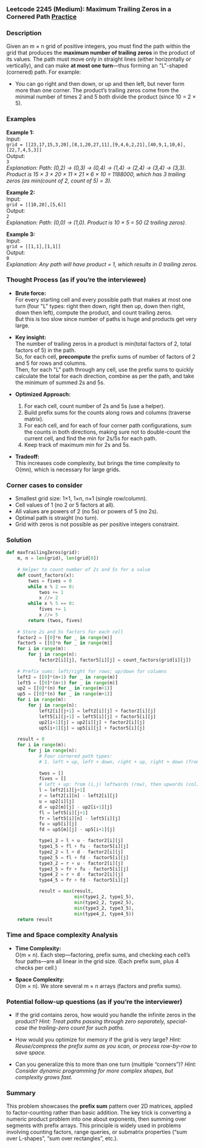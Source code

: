### Leetcode 2245 (Medium): Maximum Trailing Zeros in a Cornered Path [Practice](https://leetcode.com/problems/maximum-trailing-zeros-in-a-cornered-path)

### Description  
Given an m × n grid of positive integers, you must find the path within the grid that produces the **maximum number of trailing zeros** in the product of its values. The path must move only in straight lines (either horizontally or vertically), and can make **at most one turn**—thus forming an "L"-shaped (cornered) path. For example:
- You can go right and then down, or up and then left, but never form more than one corner.
The product’s trailing zeros come from the minimal number of times 2 and 5 both divide the product (since 10 = 2 × 5).


### Examples  

**Example 1:**  
Input:  
`grid = [[23,17,15,3,20],[8,1,20,27,11],[9,4,6,2,21],[40,9,1,10,6],[22,7,4,5,3]]`  
Output:  
`3`  
*Explanation: Path: (0,2) → (0,3) → (0,4) → (1,4) → (2,4) → (3,4) → (3,3). Product is 15 × 3 × 20 × 11 × 21 × 6 × 10 = 1188000, which has 3 trailing zeros (as min(count of 2, count of 5) = 3).*

**Example 2:**  
Input:  
`grid = [[10,20],[5,6]]`  
Output:  
`2`  
*Explanation: Path: (0,0) → (1,0). Product is 10 × 5 = 50 (2 trailing zeros).*

**Example 3:**  
Input:  
`grid = [[1,1],[1,1]]`  
Output:  
`0`  
*Explanation: Any path will have product = 1, which results in 0 trailing zeros.*

### Thought Process (as if you’re the interviewee)  

- **Brute force:**  
  For every starting cell and every possible path that makes at most one turn (four "L" types: right then down, right then up, down then right, down then left), compute the product, and count trailing zeros.  
  But this is too slow since number of paths is huge and products get very large.

- **Key insight:**  
  The number of trailing zeros in a product is min(total factors of 2, total factors of 5) in the path.  
  So, for each cell, **precompute** the prefix sums of number of factors of 2 and 5 for rows and columns.  
  Then, for each "L" path through any cell, use the prefix sums to quickly calculate the total for each direction, combine as per the path, and take the minimum of summed 2s and 5s.

- **Optimized Approach:**  
  1. For each cell, count number of 2s and 5s (use a helper).  
  2. Build prefix sums for the counts along rows and columns (traverse matrix).  
  3. For each cell, and for each of four corner path configurations, sum the counts in both directions, making sure not to double-count the current cell, and find the min for 2s/5s for each path.  
  4. Keep track of maximum min for 2s and 5s.

- **Tradeoff:**  
  This increases code complexity, but brings the time complexity to O(mn), which is necessary for large grids.

### Corner cases to consider  
- Smallest grid size: 1×1, 1×n, n×1 (single row/column).  
- Cell values of 1 (no 2 or 5 factors at all).  
- All values are powers of 2 (no 5s) or powers of 5 (no 2s).  
- Optimal path is straight (no turn).
- Grid with zeros is not possible as per positive integers constraint.

### Solution

```python
def maxTrailingZeros(grid):
    m, n = len(grid), len(grid[0])
    
    # Helper to count number of 2s and 5s for a value
    def count_factors(x):
        twos = fives = 0
        while x % 2 == 0:
            twos += 1
            x //= 2
        while x % 5 == 0:
            fives += 1
            x //= 5
        return (twos, fives)
    
    # Store 2s and 5s factors for each cell
    factor2 = [[0]*n for _ in range(m)]
    factor5 = [[0]*n for _ in range(m)]
    for i in range(m):
        for j in range(n):
            factor2[i][j], factor5[i][j] = count_factors(grid[i][j])
    
    # Prefix sums: left/right for rows; up/down for columns
    left2 = [[0]*(n+1) for _ in range(m)]
    left5 = [[0]*(n+1) for _ in range(m)]
    up2 = [[0]*(n) for _ in range(m+1)]
    up5 = [[0]*(n) for _ in range(m+1)]
    for i in range(m):
        for j in range(n):
            left2[i][j+1] = left2[i][j] + factor2[i][j]
            left5[i][j+1] = left5[i][j] + factor5[i][j]
            up2[i+1][j] = up2[i][j] + factor2[i][j]
            up5[i+1][j] = up5[i][j] + factor5[i][j]
    
    result = 0
    for i in range(m):
        for j in range(n):
            # Four cornered path types:
            # 1. left + up, left + down, right + up, right + down (from cell (i, j))
            
            twos = []
            fives = []
            # left + up: from (i,j) leftwards (row), then upwards (col)
            l = left2[i][j+1]
            r = left2[i][n] - left2[i][j]
            u = up2[i][j]
            d = up2[m][j] - up2[i+1][j]
            fl = left5[i][j+1]
            fr = left5[i][n] - left5[i][j]
            fu = up5[i][j]
            fd = up5[m][j] - up5[i+1][j]

            type1_2 = l + u - factor2[i][j]
            type1_5 = fl + fu - factor5[i][j]
            type2_2 = l + d - factor2[i][j]
            type2_5 = fl + fd - factor5[i][j]
            type3_2 = r + u - factor2[i][j]
            type3_5 = fr + fu - factor5[i][j]
            type4_2 = r + d - factor2[i][j]
            type4_5 = fr + fd - factor5[i][j]

            result = max(result,
                         min(type1_2, type1_5),
                         min(type2_2, type2_5),
                         min(type3_2, type3_5),
                         min(type4_2, type4_5))
    return result
```

### Time and Space complexity Analysis  

- **Time Complexity:**  
  O(m × n). Each step—factoring, prefix sums, and checking each cell’s four paths—are all linear in the grid size. (Each prefix sum, plus 4 checks per cell.)

- **Space Complexity:**  
  O(m × n). We store several m × n arrays (factors and prefix sums).

### Potential follow-up questions (as if you’re the interviewer)  

- If the grid contains zeros, how would you handle the infinite zeros in the product?
  *Hint: Treat paths passing through zero separately, special-case the trailing-zero count for such paths.*

- How would you optimize for memory if the grid is very large?
  *Hint: Reuse/compress the prefix sums as you scan, or process row-by-row to save space.*

- Can you generalize this to more than one turn (multiple “corners”)?
  *Hint: Consider dynamic programming for more complex shapes, but complexity grows fast.*

### Summary
This problem showcases the **prefix sum** pattern over 2D matrices, applied to factor-counting rather than basic addition. The key trick is converting a numeric product problem into one about exponents, then summing over segments with prefix arrays. This principle is widely used in problems involving counting factors, range queries, or submatrix properties (“sum over L-shapes”, “sum over rectangles”, etc.).